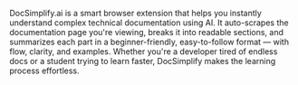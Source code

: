 DocSimplify.ai is a smart browser extension that helps you instantly understand complex technical documentation using AI.
It auto-scrapes the documentation page you're viewing, breaks it into readable sections, and summarizes each part in a beginner-friendly, easy-to-follow format — with flow, clarity, and examples.
Whether you're a developer tired of endless docs or a student trying to learn faster, DocSimplify makes the learning process effortless.
